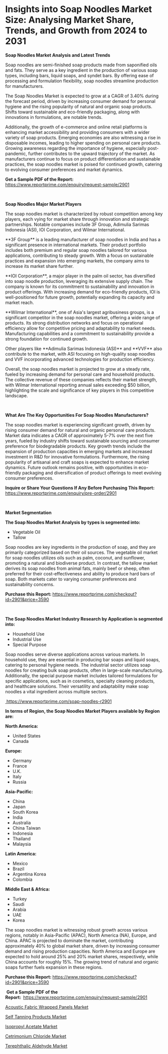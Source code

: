 <p><h1>Insights into Soap Noodles Market Size: Analysing Market Share, Trends, and Growth from 2024 to 2031</h1></p><p><strong>Soap Noodles Market Analysis and Latest Trends</strong></p>
<p><p>Soap noodles are semi-finished soap products made from saponified oils and fats. They serve as a key ingredient in the production of various soap types, including bars, liquid soaps, and syndet bars. By offering ease of processing and formulation flexibility, soap noodles streamline production for manufacturers. </p><p>The Soap Noodles Market is expected to grow at a CAGR of 3.40% during the forecast period, driven by increasing consumer demand for personal hygiene and the rising popularity of natural and organic soap products. Shifts toward sustainable and eco-friendly packaging, along with innovations in formulations, are notable trends. </p><p>Additionally, the growth of e-commerce and online retail platforms is enhancing market accessibility and providing consumers with a wider variety of soap products. Emerging economies are also witnessing a rise in disposable incomes, leading to higher spending on personal care products. Growing awareness regarding the importance of hygiene, especially post-pandemic, further contributes to the upward trajectory of the market. As manufacturers continue to focus on product differentiation and sustainable practices, the soap noodles market is poised for continued growth, catering to evolving consumer preferences and market dynamics.</p></p>
<p><strong>Get a Sample PDF of the Report:&nbsp;</strong> <a href="https://www.reportprime.com/enquiry/request-sample/2901?utm_campaign=1895&utm_medium=2&utm_source=Github&utm_content=ia&utm_term=24122024&utm_id=soap-noodles">https://www.reportprime.com/enquiry/request-sample/2901</a></p>
<p>&nbsp;</p>
<p><strong>Soap Noodles Major Market Players</strong></p>
<p><p>The soap noodles market is characterized by robust competition among key players, each vying for market share through innovation and strategic partnerships. Notable companies include 3F Group, Adimulia Sarimas Indonesia (ASI), IOI Corporation, and Wilmar International.</p><p>**3F Group** is a leading manufacturer of soap noodles in India and has a significant presence in international markets. Their product portfolio includes both premium and regular soap noodles tailored for various applications, contributing to steady growth. With a focus on sustainable practices and expansion into emerging markets, the company aims to increase its market share further.</p><p>**IOI Corporation**, a major player in the palm oil sector, has diversified into soap noodle production, leveraging its extensive supply chain. The company is known for its commitment to sustainability and innovation in product offerings. With increasing demand for eco-friendly products, IOI is well-positioned for future growth, potentially expanding its capacity and market reach.</p><p>**Wilmar International**, one of Asia's largest agribusiness groups, is a significant competitor in the soap noodles market, offering a wide range of products. Its strong distribution networks and focus on operational efficiency allow for competitive pricing and adaptability to market needs. Manufacturing capabilities and a commitment to sustainability provide a strong foundation for continued growth.</p><p>Other players like **Adimulia Sarimas Indonesia (ASI)** and **VVF** also contribute to the market, with ASI focusing on high-quality soap noodles and VVF incorporating advanced technologies for production efficiency.</p><p>Overall, the soap noodles market is projected to grow at a steady rate, fueled by increasing demand for personal care and household products. The collective revenue of these companies reflects their market strength, with Wilmar International reporting annual sales exceeding $50 billion, highlighting the scale and significance of key players in this competitive landscape.</p></p>
<p>&nbsp;</p>
<p><strong>What Are The Key Opportunities For Soap Noodles Manufacturers?</strong></p>
<p><p>The soap noodles market is experiencing significant growth, driven by rising consumer demand for natural and organic personal care products. Market data indicates a CAGR of approximately 5-7% over the next five years, fueled by industry shifts toward sustainable sourcing and consumer preference for biodegradable products. Key growth trends include the expansion of production capacities in emerging markets and increased investment in R&D for innovative formulations. Furthermore, the rising popularity of artisanal and craft soaps is expected to enhance market dynamics. Future outlook remains positive, with opportunities in eco-friendly packaging and diversification of product offerings to meet evolving consumer preferences.</p></p>
<p><strong>Inquire or Share Your Questions If Any Before Purchasing This Report:</strong> <a href="https://www.reportprime.com/enquiry/pre-order/2901?utm_campaign=1895&utm_medium=2&utm_source=Github&utm_content=ia&utm_term=24122024&utm_id=soap-noodles">https://www.reportprime.com/enquiry/pre-order/2901</a></p>
<p>&nbsp;</p>
<p><strong>Market Segmentation</strong></p>
<p><strong>The Soap Noodles Market Analysis by types is segmented into:</strong></p>
<p><ul><li>Vegetable Oil</li><li>Tallow</li></ul></p>
<p><p>Soap noodles are key ingredients in the production of soap, and they are primarily categorized based on their oil sources. The vegetable oil market for soap noodles utilizes oils such as palm, coconut, and sunflower, promoting a natural and biodiverse product. In contrast, the tallow market derives its soap noodles from animal fats, mainly beef or sheep, often preferred for their cost-effectiveness and ability to produce hard bars of soap. Both markets cater to varying consumer preferences and sustainability concerns.</p></p>
<p><strong>Purchase this Report:&nbsp;</strong><a href="https://www.reportprime.com/checkout?id=2901&price=3590&utm_campaign=1895&utm_medium=2&utm_source=Github&utm_content=ia&utm_term=24122024&utm_id=soap-noodles">https://www.reportprime.com/checkout?id=2901&price=3590</a></p>
<p>&nbsp;</p>
<p><strong>The Soap Noodles Market Industry Research by Application is segmented into:</strong></p>
<p><ul><li>Household Use</li><li>Industrial Use</li><li>Special Purpose</li></ul></p>
<p><p>Soap noodles serve diverse applications across various markets. In household use, they are essential in producing bar soaps and liquid soaps, catering to personal hygiene needs. The industrial sector utilizes soap noodles for creating bulk soap products, often in large-scale manufacturing. Additionally, the special purpose market includes tailored formulations for specific applications, such as in cosmetics, specialty cleaning products, and healthcare solutions. Their versatility and adaptability make soap noodles a vital ingredient across multiple sectors.</p></p>
<p><a href="https://www.reportprime.com/soap-noodles-r2901?utm_campaign=1895&utm_medium=2&utm_source=Github&utm_content=ia&utm_term=24122024&utm_id=soap-noodles">&nbsp;https://www.reportprime.com/soap-noodles-r2901</a></p>
<p><strong>In terms of Region, the Soap Noodles Market Players available by Region are:</strong></p>
<p>
    <p> <strong> North America: </strong>
        <ul>
            <li>United States</li>
            <li>Canada</li>
        </ul>
        </p> 
    <p> <strong> Europe: </strong>
        <ul>
            <li>Germany</li>
            <li>France</li>
            <li>U.K.</li>
            <li>Italy</li>
            <li>Russia</li>
        </ul>
        </p> 
    <p> <strong> Asia-Pacific: </strong>
        <ul>
            <li>China</li>
            <li>Japan</li>
            <li>South Korea</li>
            <li>India</li>
            <li>Australia</li>
            <li>China Taiwan</li>
            <li>Indonesia</li>
            <li>Thailand</li>
            <li>Malaysia</li>
        </ul>
        </p> 
    <p> <strong> Latin America: </strong>
        <ul>
            <li>Mexico</li>
            <li>Brazil</li>
            <li>Argentina Korea</li>
            <li>Colombia</li>
        </ul>
        </p> 
    <p> <strong> Middle East & Africa: </strong>
        <ul>
            <li>Turkey</li>
            <li>Saudi</li>
            <li>Arabia</li>
            <li>UAE</li>
            <li>Korea</li>
        </ul>
    </p>
    </p>
<p><p>The soap noodles market is witnessing robust growth across various regions, notably in Asia-Pacific (APAC), North America (NA), Europe, and China. APAC is projected to dominate the market, contributing approximately 40% to global market share, driven by increasing consumer demand and rising production capacities. North America and Europe are expected to hold around 25% and 20% market shares, respectively, while China accounts for roughly 15%. The growing trend of natural and organic soaps further fuels expansion in these regions.</p></p>
<p><strong>Purchase this Report: </strong><a href="https://www.reportprime.com/checkout?id=2901&price=3590&utm_campaign=1895&utm_medium=2&utm_source=Github&utm_content=ia&utm_term=24122024&utm_id=soap-noodles">https://www.reportprime.com/checkout?id=2901&price=3590</a></p>
<p>&nbsp;<strong>Get a Sample PDF of the Report:&nbsp;&nbsp;</strong><a href="https://www.reportprime.com/enquiry/request-sample/2901?utm_campaign=1895&utm_medium=2&utm_source=Github&utm_content=ia&utm_term=24122024&utm_id=soap-noodles">https://www.reportprime.com/enquiry/request-sample/2901</a></p>
<p><strong></strong></p>
<p><p><a href="https://www.linkedin.com/pulse/extensive-study-global-acoustic-fabric-wrapped-panels-market-share-g7eif?utm_campaign=1895&utm_medium=2&utm_source=Github&utm_content=ia&utm_term=24122024&utm_id=soap-noodles">Acoustic Fabric Wrapped Panels Market</a></p><p><a href="https://www.linkedin.com/pulse/future-self-tanning-products-market-trends-revenue-forecast-xsxrc?utm_campaign=1895&utm_medium=2&utm_source=Github&utm_content=ia&utm_term=24122024&utm_id=soap-noodles">Self Tanning Products Market</a></p><p><a href="https://www.linkedin.com/pulse/isopropyl-acetate-market-global-regional-analysis-focus-region-tqdff?utm_campaign=1895&utm_medium=2&utm_source=Github&utm_content=ia&utm_term=24122024&utm_id=soap-noodles">Isopropyl Acetate Market</a></p><p><a href="https://www.linkedin.com/pulse/cetrimonium-chloride-report-industry-analysis-growth-projections-re0zf?utm_campaign=1895&utm_medium=2&utm_source=Github&utm_content=ia&utm_term=24122024&utm_id=soap-noodles">Cetrimonium Chloride Market</a></p><p><a href="https://www.linkedin.com/pulse/future-terephthalic-aldehyde-market-whats-propelling-95-cagr-5dj3f?utm_campaign=1895&utm_medium=2&utm_source=Github&utm_content=ia&utm_term=24122024&utm_id=soap-noodles">Terephthalic Aldehyde Market</a></p></p>